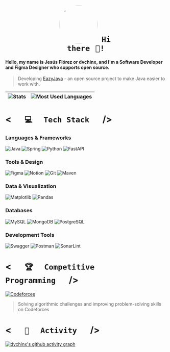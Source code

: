 # <h1 align="center"><code><img src="https://i.imgur.com/6JmNI86.jpeg" height="110px" style="border-radius: 50%; object-fit: cover; transform: scale(1.1);">⠀Hi there⠀👋!</code></h1>

#### Hello, my name is Jesús Flórez or **dvchinx**, and I'm a Software Developer and Figma Designer who supports open source.

> Developing [EazyJava](https://github.com/dvchinx/EazyJava) - an open source project to make Java easier to work with.

| ![Stats](https://github-readme-stats.vercel.app/api?username=dvchinx&show_icons=true&include_all_commits=true&theme=synthwave&hide_border=true&rank_icon=github&include_all_commits=true&line_height=20&hide_title=true) | ![Most Used Languages](https://github-readme-stats.vercel.app/api/top-langs/?username=dvchinx&theme=synthwave&hide_border=true&layout=compact&langs_count=8&hide_title=true) |
| ----- | ----- |

# < <code>⠀⠀💻⠀⠀Tech Stack⠀⠀</code> />

### Languages & Frameworks
![Java](https://img.shields.io/badge/Java-ED8B00?style=for-the-badge&logo=openjdk&logoColor=white)
![Spring](https://img.shields.io/badge/Spring-6DB33F?style=for-the-badge&logo=spring&logoColor=white)
![Python](https://img.shields.io/badge/Python-3776AB?style=for-the-badge&logo=python&logoColor=white)
![FastAPI](https://img.shields.io/badge/FastAPI-005571?style=for-the-badge&logo=fastapi)

### Tools & Design
![Figma](https://img.shields.io/badge/Figma-F24E1E?style=for-the-badge&logo=figma&logoColor=white)
![Notion](https://img.shields.io/badge/Notion-000000?style=for-the-badge&logo=notion&logoColor=white)
![Git](https://img.shields.io/badge/Git-F05032?style=for-the-badge&logo=git&logoColor=white)
![Maven](https://img.shields.io/badge/Maven-C71A36?style=for-the-badge&logo=apache-maven&logoColor=white)

### Data & Visualization
![Matplotlib](https://img.shields.io/badge/Matplotlib-11557c?style=for-the-badge&logo=matplotlib&logoColor=white)
![Pandas](https://img.shields.io/badge/Pandas-150458?style=for-the-badge&logo=pandas&logoColor=white)
 
### Databases
![MySQL](https://img.shields.io/badge/MySQL-4479A1?style=for-the-badge&logo=mysql&logoColor=white)
![MongoDB](https://img.shields.io/badge/MongoDB-4EA94B?style=for-the-badge&logo=mongodb&logoColor=white)
![PostgreSQL](https://img.shields.io/badge/PostgreSQL-316192?style=for-the-badge&logo=postgresql&logoColor=white)

### Development Tools
![Swagger](https://img.shields.io/badge/Swagger-85EA2D?style=for-the-badge&logo=swagger&logoColor=black)
![Postman](https://img.shields.io/badge/Postman-FF6C37?style=for-the-badge&logo=postman&logoColor=white)
![SonarLint](https://img.shields.io/badge/SonarLint-CB2029?style=for-the-badge&logo=sonarlint&logoColor=white)

# < <code>⠀⠀🏆⠀⠀Competitive Programming⠀⠀</code> />

[![Codeforces](https://img.shields.io/badge/Codeforces-1F8ACB?style=for-the-badge&logo=codeforces&logoColor=white)](https://codeforces.com/profile/dvchinx)

> Solving algorithmic challenges and improving problem-solving skills on Codeforces

# < <code>⠀⠀💼⠀⠀Activity⠀⠀</code> />
[![dvchinx's github activity graph](https://github-readme-activity-graph.vercel.app/graph?username=dvchinx&theme=synthwave-84&hide_title=true&radius=10&area=true)](https://github.com/dvchinx)
